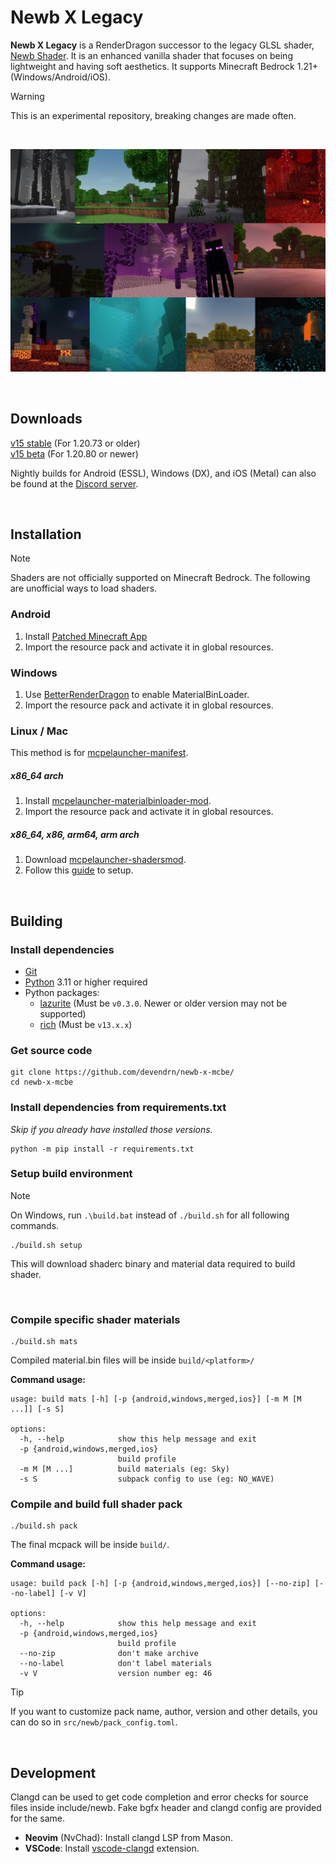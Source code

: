 # Newb X Legacy

**Newb X Legacy** is a RenderDragon successor to the legacy GLSL shader, [Newb Shader](https://github.com/devendrn/newb-shader-mcbe). It is an enhanced vanilla shader that focuses on being lightweight and having soft aesthetics. It supports Minecraft Bedrock 1.21+ (Windows/Android/iOS).

> [!WARNING]
> This is an experimental repository, breaking changes are made often.

<br>

![Screenshots](docs/screenshots.jpg "Newb X Legacy 15.47, MCBE 1.21.0")

<br>

## Downloads
[v15 stable](https://github.com/devendrn/newb-x-mcbe/releases/tag/v15) (For 1.20.73 or older)  
[v15 beta](https://github.com/devendrn/newb-x-mcbe/releases/tag/v15-dev) (For 1.20.80 or newer)

Nightly builds for Android (ESSL), Windows (DX), and iOS (Metal) can also be found at the [Discord server](https://discord.gg/newb-community-844591537430069279).

<br>

## Installation

> [!NOTE]
> Shaders are not officially supported on Minecraft Bedrock. The following are unofficial ways to load shaders.

### Android
1. Install [Patched Minecraft App](https://devendrn.github.io/renderdragon-shaders/shaders/installation/android#using-patch-app)
2. Import the resource pack and activate it in global resources.

### Windows
1. Use [BetterRenderDragon](https://github.com/ddf8196/BetterRenderDragon) to enable MaterialBinLoader.
2. Import the resource pack and activate it in global resources.

### Linux / Mac
This method is for [mcpelauncher-manifest](https://mcpelauncher.readthedocs.io/en/latest/getting_started/index.html).
##### x86_64 arch
1. Install [mcpelauncher-materialbinloader-mod](https://github.com/CrackedMatter/mcpelauncher-materialbinloader).
2. Import the resource pack and activate it in global resources.  
##### x86_64, x86, arm64, arm arch
1. Download [mcpelauncher-shadersmod](https://github.com/GameParrot/mcpelauncher-shadersmod/releases/latest).
2. Follow this [guide](https://faizul726.github.io/guides/shadersmodinstallation) to setup.  

<br>

## Building

### Install dependencies
- [Git](https://git-scm.com/)
- [Python](https://www.python.org/) 3.11 or higher required
- Python packages:
  - [lazurite](https://veka0.github.io/lazurite/#installation) (Must be `v0.3.0`. Newer or older version may not be supported)
  - [rich](https://rich.readthedocs.io/en/stable/introduction.html#installation) (Must be `v13.x.x`)

### Get source code
```
git clone https://github.com/devendrn/newb-x-mcbe/
cd newb-x-mcbe
```

### Install dependencies from requirements.txt
*Skip if you already have installed those versions.*
```
python -m pip install -r requirements.txt
```

### Setup build environment
> [!NOTE]
> On Windows, run `.\build.bat` instead of `./build.sh` for all following commands. 
```
./build.sh setup
```
This will download shaderc binary and material data required to build shader.

<br>

### Compile specific shader materials
```
./build.sh mats
```
Compiled material.bin files will be inside `build/<platform>/`

**Command usage:**
```
usage: build mats [-h] [-p {android,windows,merged,ios}] [-m M [M ...]] [-s S]

options:
  -h, --help            show this help message and exit
  -p {android,windows,merged,ios}
                        build profile
  -m M [M ...]          build materials (eg: Sky)
  -s S                  subpack config to use (eg: NO_WAVE)
```

### Compile and build full shader pack
```
./build.sh pack
```

The final mcpack will be inside `build/`.  

**Command usage:**
```
usage: build pack [-h] [-p {android,windows,merged,ios}] [--no-zip] [--no-label] [-v V]

options:
  -h, --help            show this help message and exit
  -p {android,windows,merged,ios}
                        build profile
  --no-zip              don't make archive
  --no-label            don't label materials
  -v V                  version number eg: 46
```

> [!TIP]
> If you want to customize pack name, author, version and other details, you can do so in `src/newb/pack_config.toml`.

<br>

## Development

Clangd can be used to get code completion and error checks for source files inside include/newb. Fake bgfx header and clangd config are provided for the same.
- **Neovim** (NvChad): Install clangd LSP from Mason.
- **VSCode**: Install [vscode-clangd](https://marketplace.visualstudio.com/items?itemName=llvm-vs-code-extensions.vscode-clangd) extension.
